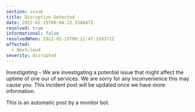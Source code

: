 ```yaml
---
section: issue
title: Disruption Detected
date: 2022-02-15T08:04:22.538847Z
resolved: true
informational: false
resolvedWhen: 2022-02-15T08:12:47.158372Z
affected:
  - Nextcloud
severity: disrupted
---
```

*Investigating* - We are investigating a potential issue that might affect the uptime of one our of services. We are sorry for any inconvenience this may cause you. This incident post will be updated once we have more information.

This is an automatic post by a monitor bot.
        